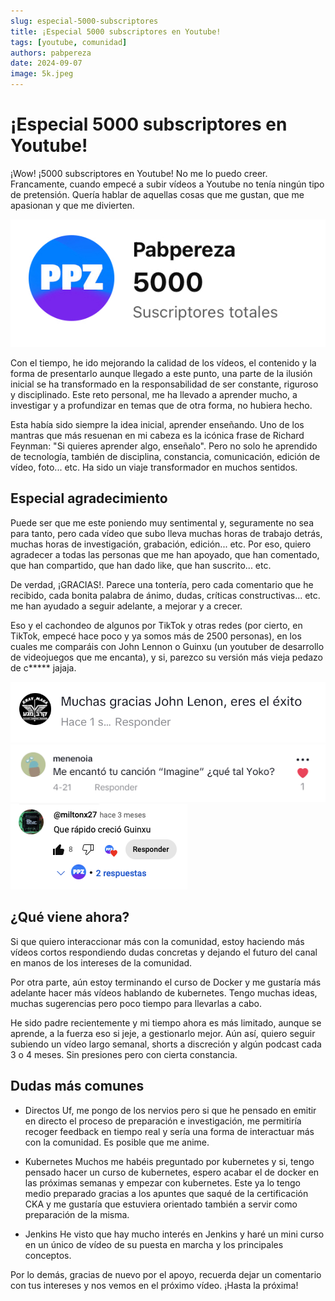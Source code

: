 ```yaml
---
slug: especial-5000-subscriptores 
title: ¡Especial 5000 subscriptores en Youtube! 
tags: [youtube, comunidad]
authors: pabpereza
date: 2024-09-07
image: 5k.jpeg
---
```


# ¡Especial 5000 subscriptores en Youtube!
¡Wow! ¡5000 subscriptores en Youtube! No me lo puedo creer. Francamente, cuando empecé a subir vídeos a Youtube no tenía ningún tipo de pretensión. Quería hablar de aquellas cosas que me gustan, que me apasionan y que me divierten. 

![](5k.jpeg)

<!-- truncate -->

Con el tiempo, he ido mejorando la calidad de los vídeos, el contenido y la forma de presentarlo aunque llegado a este punto, una parte de la ilusión inicial se ha transformado en la responsabilidad de ser constante, riguroso y disciplinado. Este reto personal, me ha llevado a aprender mucho, a investigar y a profundizar en temas que de otra forma, no hubiera hecho.

Esta había sido siempre la idea inicial, aprender enseñando. Uno de los mantras que más resuenan en mi cabeza es la icónica frase de Richard Feynman: "Si quieres aprender algo, enseñalo". Pero no solo he aprendido de tecnología, también de disciplina, constancia, comunicación, edición de vídeo, foto... etc. Ha sido un viaje transformador en muchos sentidos.

## Especial agradecimiento
Puede ser que me este poniendo muy sentimental y, seguramente no sea para tanto, pero cada vídeo que subo lleva muchas horas de trabajo detrás, muchas horas de investigación, grabación, edición... etc. Por eso, quiero agradecer a todas las personas que me han apoyado, que han comentado, que han compartido, que han dado like, que han suscrito... etc.

De verdad, ¡GRACIAS!. Parece una tontería, pero cada comentario que he recibido, cada bonita palabra de ánimo, dudas, críticas constructivas... etc. me han ayudado a seguir adelante, a mejorar y a crecer.

Eso y el cachondeo de algunos por TikTok y otras redes (por cierto, en TikTok, empecé hace poco y ya somos más de 2500 personas), en los cuales me comparáis con John Lennon o Guinxu (un youtuber de desarrollo de videojuegos que me encanta), y si, parezco su versión más vieja pedazo de c***** jajaja.

![](cap1.png)
![](cap2.png)
![](cap3.png)



## ¿Qué viene ahora?
Si que quiero interaccionar más con la comunidad, estoy haciendo más vídeos cortos respondiendo dudas concretas y dejando el futuro del canal en manos de los intereses de la comunidad.

Por otra parte, aún estoy terminando el curso de Docker y me gustaría más adelante hacer más vídeos hablando de kubernetes. Tengo muchas ideas, muchas sugerencias pero poco tiempo para llevarlas a cabo.

He sido padre recientemente y mi tiempo ahora es más limitado, aunque se aprende, a la fuerza eso si jeje, a gestionarlo mejor. Aún así, quiero seguir subiendo un vídeo largo semanal, shorts a discreción y algún podcast cada 3 o 4 meses. Sin presiones pero con cierta constancia.


## Dudas más comunes

* Directos
Uf, me pongo de los nervios pero si que he pensado en emitir en directo el proceso de preparación e investigación, me permitiría recoger feedback en tiempo real y sería una forma de interactuar más con la comunidad. Es posible que me anime.

* Kubernetes
Muchos me habéis preguntado por kubernetes y si, tengo pensado hacer un curso de kubernetes, espero acabar el de docker en las próximas semanas y empezar con kubernetes. Este ya lo tengo medio preparado gracias a los apuntes que saqué de la certificación CKA y me gustaría que estuviera orientado también a servir como preparación de la misma.

* Jenkins
He visto que hay mucho interés en Jenkins y haré un mini curso en un único de vídeo de su puesta en marcha y los principales conceptos. 


Por lo demás, gracias de nuevo por el apoyo, recuerda dejar un comentario con tus intereses y nos vemos en el próximo vídeo. ¡Hasta la próxima!








